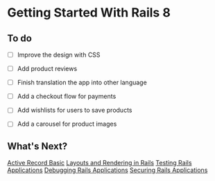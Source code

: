 # Getting Started With Rails 8

## To do

- [ ] Improve the design with CSS
- [ ] Add product reviews
- [ ] Finish translation the app into other language
- [ ] Add a checkout flow for payments
- [ ] Add wishlists for users to save products
- [ ] Add a carousel for product images


## What's Next?
[Active Record Basic](https://guides.rubyonrails.org/active_record_basics.html)
[Layouts and Rendering in Rails](https://guides.rubyonrails.org/layouts_and_rendering.html)
[Testing Rails Applications](https://guides.rubyonrails.org/testing.html)
[Debugging Rails Applications](https://guides.rubyonrails.org/debugging_rails_applications.html)
[Securing Rails Applications](https://guides.rubyonrails.org/security.html)
